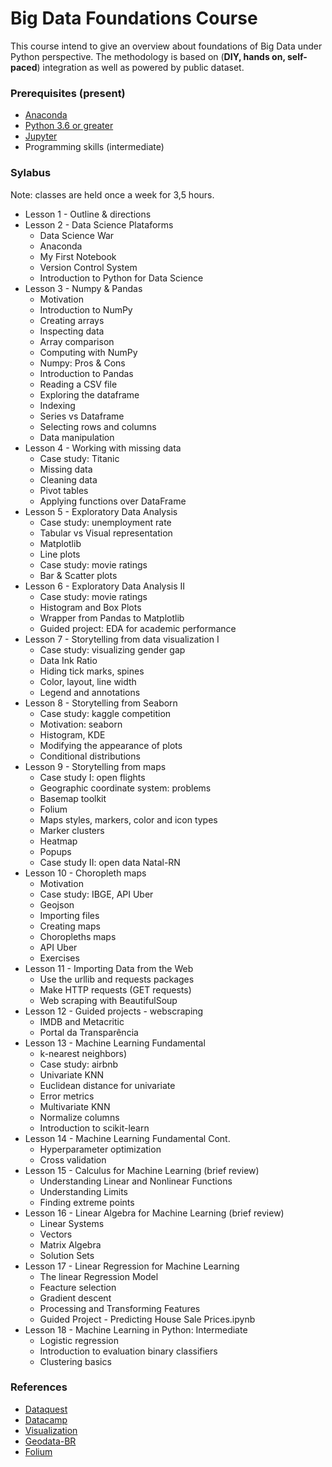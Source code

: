 # Big Data Foundations Course

This course intend to give an overview about foundations of Big Data under Python perspective. The methodology is based on (**DIY, hands on, self-paced**) integration as well as powered by public dataset.

### Prerequisites (present)

* [Anaconda](https://www.anaconda.com/) 
* [Python 3.6 or greater](https://www.python.org/) 
* [Jupyter](http://jupyter.org/) 
* Programming skills (intermediate)

### Sylabus

Note: classes are held once a week for 3,5 hours.

* Lesson 1 - Outline & directions
* Lesson 2 - Data Science Plataforms
    * Data Science War
    * Anaconda
    * My First Notebook
    * Version Control System    
    * Introduction to Python for Data Science
* Lesson 3 - Numpy & Pandas
    * Motivation
    * Introduction to NumPy
    * Creating arrays
    * Inspecting data
    * Array comparison
    * Computing with NumPy
    * Numpy: Pros & Cons
    * Introduction to Pandas
    * Reading a CSV file
    * Exploring the dataframe
    * Indexing
    * Series vs Dataframe
    * Selecting rows and columns
    * Data manipulation
* Lesson 4 - Working with missing data
    * Case study: Titanic
    * Missing data
    * Cleaning data
    * Pivot tables
    * Applying functions over DataFrame
* Lesson 5 - Exploratory Data Analysis
    * Case study: unemployment rate
    * Tabular vs Visual representation
    * Matplotlib
    * Line plots
    * Case study: movie ratings
    * Bar & Scatter plots
* Lesson 6 - Exploratory Data Analysis II
    * Case study: movie ratings
    * Histogram and Box Plots 
    * Wrapper from Pandas to Matplotlib
    * Guided project: EDA for academic performance
* Lesson 7 - Storytelling from data visualization I
	* Case study: visualizing gender gap
	* Data Ink Ratio 
	* Hiding tick marks, spines
	* Color, layout, line width
	* Legend and annotations
* Lesson 8 - Storytelling from Seaborn
	* Case study: kaggle competition
	* Motivation: seaborn
	* Histogram, KDE
	* Modifying the appearance of plots 
	* Conditional distributions
* Lesson 9 - Storytelling from maps	
	* Case study I: open flights
	* Geographic coordinate system: problems
	* Basemap toolkit
	* Folium
	* Maps styles, markers, color and icon types
	* Marker clusters
	* Heatmap
	* Popups
	* Case study II: open data Natal-RN
* Lesson 10 - Choropleth maps
    * Motivation
    * Case study: IBGE, API Uber
    * Geojson
    * Importing files
    * Creating maps
    * Choropleths maps
    * API Uber
    * Exercises
* Lesson 11 - Importing Data from the Web
    * Use the urllib and requests packages
    * Make HTTP requests (GET requests)
    * Web scraping with BeautifulSoup
* Lesson 12 - Guided projects - webscraping
    * IMDB and Metacritic
    * Portal da Transparência
* Lesson 13 - Machine Learning Fundamental
    * k-nearest neighbors)
    * Case study: airbnb
    * Univariate KNN
    * Euclidean distance for univariate
    * Error metrics
    * Multivariate KNN
    * Normalize columns
    * Introduction to scikit-learn
* Lesson 14 - Machine Learning Fundamental Cont.
    * Hyperparameter optimization
    * Cross validation
* Lesson 15 - Calculus for Machine Learning (brief review)
    * Understanding Linear and Nonlinear Functions
    * Understanding Limits
    * Finding extreme points
* Lesson 16 - Linear Algebra for Machine Learning (brief review)
    * Linear Systems
    * Vectors
    * Matrix Algebra
    * Solution Sets
* Lesson 17 - Linear Regression for Machine Learning
    * The linear Regression Model
    * Feacture selection
    * Gradient descent
    * Processing and Transforming Features
    * Guided Project - Predicting House Sale Prices.ipynb
* Lesson 18 - Machine Learning in Python: Intermediate
    * Logistic regression
    * Introduction to evaluation binary classifiers
    * Clustering basics


### References

* [Dataquest](https://www.dataquest.io/) 
* [Datacamp](https://www.datacamp.com/) 
* [Visualization](https://github.com/croach/oreilly-matplotlib-course)
* [Geodata-BR](https://github.com/tbrugz/geodata-br)
* [Folium](https://github.com/python-visualization/folium)
